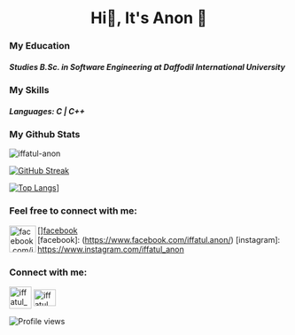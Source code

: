 <h1 align="center">Hi👋, It's Anon 🙂</h1>


### My Education
##### Studies B.Sc. in Software Engineering at Daffodil International University

### My Skills
##### Languages: C | C++ 

### My Github Stats
<img src="https://github-readme-stats.vercel.app/api?username=iffatul-anon&show_icons=true&count_private=true&theme=dark" alt="iffatul-anon" />

<!--  CONTRIBUTION AND STREAK BLOCK -->
[![GitHub Streak](https://github-readme-streak-stats.herokuapp.com/?user=iffatul-anon&currStreakNum=2FD3EB&fire=pink&sideLabels=F00&theme=nightowl)](https://git.io/streak-stats)
  
 <!--  TOP LANGUAGES STATISTICS -->
 [![Top Langs](https://github-readme-stats.vercel.app/api/top-langs/?username=iffatul-anon&theme=dark&layout=compact&align=right&width=40%)](https://github.com/iffatul-anon/github-readme-stats)]
 
 ### Feel free to connect with me:
 [<img align="left" alt="facebook.com/iffatul.anon" width="48px" src="https://img.icons8.com/color/48/000000/facebook-new.png" />][facebook](https://www.facebook.com/iffatul.anon/)
 <br />
 [facebook]: (https://www.facebook.com/iffatul.anon/)
 [instagram]: https://www.instagram.com/iffatul_anon
 
 <h3 align="left">Connect with me:</h3>
<p align="left">
<a href="https://fb.com/iffatul.anon" target="blank"><img align="center" src="https://github.com/iffatul-anon/Anon/blob/main/Facebook-logo.png" alt="iffatul_anon" height="40" width="40" /></a>
<a href="https://instagram.com/iffatul_anon" target="blank"><img align="center" src="https://raw.githubusercontent.com/rahuldkjain/github-profile-readme-generator/master/src/images/icons/Social/instagram.svg" alt="iffatul_anon" height="30" width="40" /></a>

![Profile views](https://gpvc.arturio.dev/iffatul-anon)

